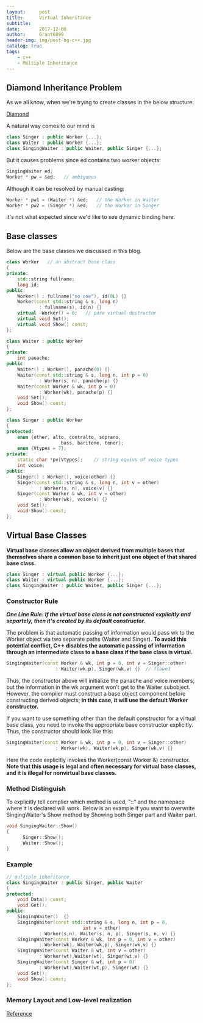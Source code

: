 ```yaml
---
layout:		post
title:		Virtual Inheritance
subtitle:
date:		2017-12-08
author: 	Grant6899
header-img: img/post-bg-c++.jpg
catalog: true
tags:
    - c++
    - Multiple Inheritance
---
```


## Diamond Inheritance Problem

As we all know, when we're trying to create classes in the below structure:

[Diamond](../_post_img/MI.jpg)

A natural way comes to our mind is
```c++
class Singer : public Worker {...};
class Waiter : public Worker {...};
class SingingWaiter : public Waiter, public Singer {...};
```

But it causes problems since ed contains two worker objects:
```c++
SingingWaiter ed;
Worker * pw = &ed;   // ambiguous
```

Although it can be resolved by manual casting:
```c++
Worker * pw1 = (Waiter *) &ed;   // the Worker in Waiter
Worker * pw2 = (Singer *) &ed;   // the Worker in Singer
```
it's not what expected since we'd like to see dynamic binding here.


## Base classes

Below are the base classes we discussed in this blog.

```c++
class Worker   // an abstract base class
{
private:
    std::string fullname;
    long id;
public:
    Worker() : fullname("no one"), id(0L) {}
    Worker(const std::string & s, long n)
            : fullname(s), id(n) {}
    virtual ~Worker() = 0;   // pure virtual destructor
    virtual void Set();
    virtual void Show() const;
};

class Waiter : public Worker
{
private:
    int panache;
public:
    Waiter() : Worker(), panache(0) {}
    Waiter(const std::string & s, long n, int p = 0)
            : Worker(s, n), panache(p) {}
    Waiter(const Worker & wk, int p = 0)
            : Worker(wk), panache(p) {}
    void Set();
    void Show() const;
};

class Singer : public Worker
{
protected:
    enum {other, alto, contralto, soprano,
                    bass, baritone, tenor};
    enum {Vtypes = 7};
private:
    static char *pv[Vtypes];    // string equivs of voice types
    int voice;
public:
    Singer() : Worker(), voice(other) {}
    Singer(const std::string & s, long n, int v = other)
            : Worker(s, n), voice(v) {}
    Singer(const Worker & wk, int v = other)
            : Worker(wk), voice(v) {}
    void Set();
    void Show() const;
};
```

## Virtual Base Classes

**Virtual base classes allow an object derived from multiple bases that themselves share a common base to inherit just one object of that shared base class.**

```c++
class Singer : virtual public Worker {...};
class Waiter : virtual public Worker {...};
class SingingWaiter : public Waiter, public Singer {...};
```


### Constructor Rule

***One Line Rule: If the virtual base class is not constructed explicitly and separtely, then it's created by its default constructor.***

The problem is that automatic passing of information would pass wk to the Worker object via two separate paths (Waiter and Singer). **To avoid this potential conflict, C++ disables the automatic passing of information through an intermediate class to a base class if the base class is virtual.** 


```c++
SingingWaiter(const Worker & wk, int p = 0, int v = Singer::other)
                  : Waiter(wk,p), Singer(wk,v) {}  // flawed
```

Thus, the constructor above will initialize the panache and voice members, but the information in the wk argument won’t get to the Waiter subobject. However, the compiler must construct a base object component before constructing derived objects; **in this case, it will use the default Worker constructor.**

If you want to use something other than the default constructor for a virtual base class, you need to invoke the appropriate base constructor explicitly. Thus, the constructor should look like this:

```c++
SingingWaiter(const Worker & wk, int p = 0, int v = Singer::other)
                  : Worker(wk), Waiter(wk,p), Singer(wk,v) {}
```
Here the code explicitly invokes the Worker(const Worker &) constructor. **Note that this usage is legal and often necessary for virtual base classes, and it is illegal for nonvirtual base classes.**

### Method Distinguish

To explicitly tell complier which method is used, "::" and the namepace where it is declared will work. Below is an example if you want to overwrite SingingWaiter's Show method by Showing both Singer part and Waiter part.

```c++
void SingingWaiter::Show()
{
      Singer::Show();
      Waiter::Show();
}
```

### Example

```c++
// multiple inheritance
class SingingWaiter : public Singer, public Waiter
{
protected:
    void Data() const;
    void Get();
public:
    SingingWaiter()  {}
    SingingWaiter(const std::string & s, long n, int p = 0,
                            int v = other)
            : Worker(s,n), Waiter(s, n, p), Singer(s, n, v) {}
    SingingWaiter(const Worker & wk, int p = 0, int v = other)
            : Worker(wk), Waiter(wk,p), Singer(wk,v) {}
    SingingWaiter(const Waiter & wt, int v = other)
            : Worker(wt),Waiter(wt), Singer(wt,v) {}
    SingingWaiter(const Singer & wt, int p = 0)
            : Worker(wt),Waiter(wt,p), Singer(wt) {}
    void Set();
    void Show() const;
};
```

### Memory Layout and Low-level realization

[Reference](http://www.jianshu.com/p/4a65e84559db)






